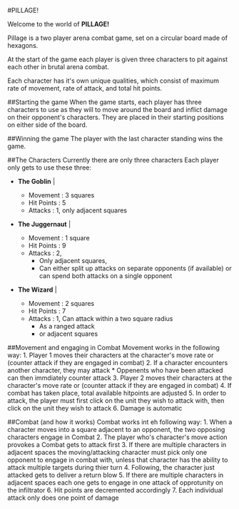 #PILLAGE!

Welcome to the world of **PILLAGE!**  

Pillage is a two player arena combat game, set on a circular board made 
of hexagons.

At the start of the game each player is given three characters to pit 
against each other in brutal arena combat.

Each character has it's own unique qualities, which consist of maximum
rate of movement, rate of attack, and total hit points.

##Starting the game
When the game starts, each player has three characters to use as they
will to move around the board and inflict damage on their opponent's
characters. They are placed in their starting positions on either side
of the board.

##Winning the game
The player with the last character standing wins the game.

##The Characters
Currently there are only three characters Each player only gets to use
these three:

* **The Goblin** | 
    * Movement : 3 squares
    * Hit Points : 5
    * Attacks : 1, only adjacent squares

* **The Juggernaut** |
    * Movement : 1 square
    * Hit Points : 9
    * Attacks : 2, 
        + Only adjacent squares, 
        + Can either split up attacks on separate opponents
        (if available) or can spend both attacks on a single 
        opponent

* **The Wizard** |
    * Movement : 2 squares
    * Hit Points : 7
    * Attacks : 1, Can attack within a two square radius
        + As a ranged attack
        + or adjacent squares

##Movement and engaging in Combat
Movement works in the following way:
    1. Player 1 moves their characters at the character's move rate or 
    (counter attack if they are engaged in combat)
    2. If a character encounters another character, they may attack
        * Oppenents who have been attacked can then immdiately 
        counter attack
    3. Player 2 moves their characters at the character's move rate
    or (counter attack if they are engaged in combat)
    4. If combat has taken place, total available hitpoints are adjusted
    5. In order to attack, the player must first click on the unit they wish
    to attack with, then click on the unit they wish to attack
    6. Damage is automatic
 
##Combat (and how it works)
Combat works int eh following way:
    1. When a character moves into a square adjacent to an opponent, the
    two opposing characters engage in Combat
    2. The player who's character's move action provokes a Combat gets to
    attack first 
    3. If there are multiple characters in adjacent spaces the 
    moving/attacking character must pick only one opponent to engage in 
    combat with, unless that character has the ability to attack
    multiple targets during thier turn
    4. Following, the character just attacked gets to deliver a return blow
    5. If there are multiple characters in adjacent spaces each one gets to
    engage in one attack of opprotunity on the infiltrator
    6. Hit points are decremented accordingly
    7. Each individual attack only does one point of damage

